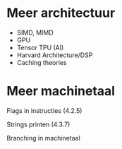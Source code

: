 # Meer architectuur

- SIMD, MIMD
- GPU
- Tensor TPU (AI)
- Harvard Architecture/DSP
- Caching theories

# Meer machinetaal

Flags in instructies (4.2.5)

Strings printen (4.3.7)

Branching in machinetaal